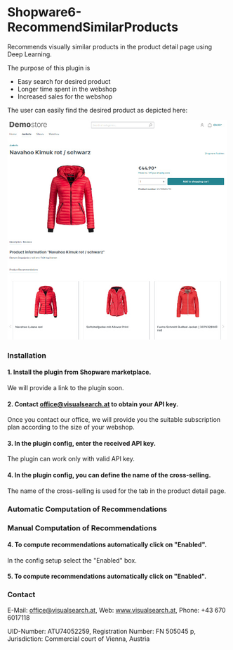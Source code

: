 # Shopware6-RecommendSimilarProducts
Recommends visually similar products in the product detail page using Deep Learning.

The purpose of this plugin is
* Easy search for desired product
* Longer time spent in the webshop
* Increased sales for the webshop

The user can easily find the desired product as depicted here:

<img src="/demostore-jacket.jpg" alt="drawing" width="500px"/>

### Installation

#### 1. Install the plugin from Shopware marketplace.
We will provide a link to the plugin soon.
#### 2. Contact office@visualsearch.at to obtain your API key.
Once you contact our office, we will provide you the suitable subscription plan according to the size of your webshop.
#### 3. In the plugin config, enter the received API key.
The plugin can work only with valid API key.
#### 4. In the plugin config, you can define the name of the cross-selling.
The name of the cross-selling is used for the tab in the product detail page.

### Automatic Computation of Recommendations

### Manual Computation of Recommendations

#### 4. To compute recommendations automatically click on "Enabled".
In the config setup select the "Enabled" box.
#### 5. To compute recommendations automatically click on "Enabled".

### Contact
E-Mail: office@visualsearch.at, Web: www.visualsearch.at, Phone: +43 670 6017118

UID-Number: ATU74052259, Registration Number: FN 505045 p, Jurisdiction: Commercial court of Vienna, Austria
